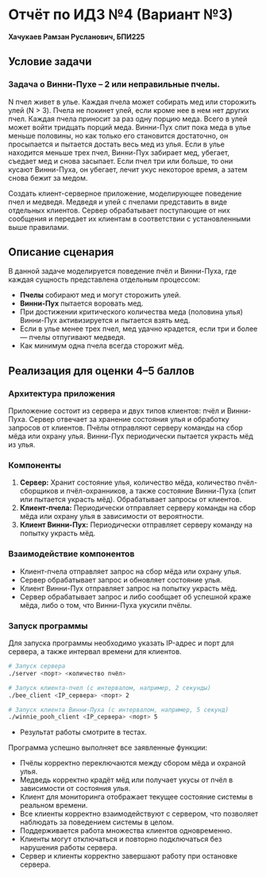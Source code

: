 # Отчёт по ИДЗ №4 (Вариант №3)

**Хачукаев Рамзан Русланович, БПИ225**

## Условие задачи
### Задача о Винни-Пухе – 2 или неправильные пчелы. 

N пчел живет в улье. Каждая пчела может собирать мед или сторожить улей (N > 3). Пчела не покинет улей, если кроме нее в нем нет других пчел. Каждая пчела приносит за раз одну порцию меда. Всего в улей может войти тридцать порций меда. Винни-Пух спит пока меда в улье меньше половины, но как только его становится достаточно, он просыпается и пытается достать весь мед из улья. Если в улье находится меньше трех пчел, Винни-Пух забирает мед, убегает, съедает мед и снова засыпает. Если пчел три или больше, то они кусают Винни-Пуха, он убегает, лечит укус некоторое время, а затем снова бежит за медом.

Создать клиент-серверное приложение, моделирующее поведение пчел и медведя.
Медведя и улей с пчелами представить в виде отдельных клиентов. Сервер обрабатывает поступающие от них сообщения и передает их клиентам в соответствии с установленными выше правилами.

## Описание сценария
В данной задаче моделируется поведение пчёл и Винни-Пуха, где каждая сущность представлена отдельным процессом:
- **Пчелы** собирают мед и могут сторожить улей.
- **Винни-Пух** пытается воровать мед.
- При достижении критического количества меда (половина улья) Винни-Пух активизируется и пытается взять мед.
- Если в улье менее трех пчел, мед удачно крадется, если три и более — пчелы отпугивают медведя.
- Как минимум одна пчела всегда сторожит мёд.

## Реализация для оценки 4–5 баллов
### Архитектура приложения
Приложение состоит из сервера и двух типов клиентов: пчёл и Винни-Пуха. Сервер отвечает за хранение состояния улья и обработку запросов от клиентов. Пчёлы отправляют серверу команды на сбор мёда или охрану улья. Винни-Пух периодически пытается украсть мёд из улья.

### Компоненты
1. **Сервер:** Хранит состояние улья, количество мёда, количество пчёл-сборщиков и пчёл-охранников, а также состояние Винни-Пуха (спит или пытается украсть мёд). Обрабатывает запросы от клиентов.
2. **Клиент-пчела:** Периодически отправляет серверу команды на сбор мёда или охрану улья в зависимости от вероятности.
3. **Клиент Винни-Пух:** Периодически отправляет серверу команду на попытку украсть мёд.

### Взаимодействие компонентов
- Клиент-пчела отправляет запрос на сбор мёда или охрану улья.
- Сервер обрабатывает запрос и обновляет состояние улья.
- Клиент Винни-Пух отправляет запрос на попытку украсть мёд.
- Сервер обрабатывает запрос и либо сообщает об успешной краже мёда, либо о том, что Винни-Пуха укусили пчёлы.

### Запуск программы
Для запуска программы необходимо указать IP-адрес и порт для сервера, а также интервал времени для клиентов.
```sh 
# Запуск сервера
./server <порт> <количество пчёл>

# Запуск клиента-пчел (с интервалом, например, 2 секунды)
./bee_client <IP_сервера> <порт> 2

# Запуск клиента Винни-Пуха (с интервалом, например, 5 секунд)
./winnie_pooh_client <IP_сервера> <порт> 5

```
- Результат работы смотрите в тестах.


Программа успешно выполняет все заявленные функции:
- Пчёлы корректно переключаются между сбором мёда и охраной улья.
- Медведь корректно крадёт мёд или получает укусы от пчёл в зависимости от состояния улья.
- Клиент для мониторинга отображает текущее состояние системы в реальном времени.
- Все клиенты корректно взаимодействуют с сервером, что позволяет наблюдать за поведением системы в целом.
- Поддерживается работа множества клиентов одновременно.
- Клиенты могут отключаться и повторно подключаться без нарушения работы сервера.
- Сервер и клиенты корректно завершают работу при остановке сервера.